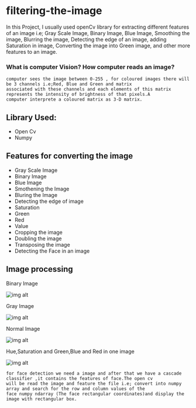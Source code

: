 # filtering-the-image
In this Project, I usually used openCv library for extracting different features of an image i.e; Gray Scale Image, Binary Image, Blue Image, Smoothing the image, Blurring the image, Detecting the edge of an image, adding Saturation in image, Converting the image into Green image, and other more features to an image.

### What is computer Vision? How computer reads an image?

```
computer sees the image between 0-255 , for coloured images there will be 3 channels i.e;Red, Blue and Green and matrix 
associated with these channels and each elements of this matrix represents the intensity of brightness of that pixels.A 
computer interprete a coloured matrix as 3-D matrix.
```

## Library Used:

* Open Cv
* Numpy

## Features for converting the image
* Gray Scale Image
* Binary Image
* Blue Image
* Smothening the Image
* Bluring the Image
* Detecting the edge of image
* Saturation
* Green
* Red
* Value
* Cropping the image
* Doubling the image
* Transposing the image
* Detecting the Face in an image
## Image processing

Binary Image

![img alt](https://github.com/Raushan998/filtering-the-image/blob/master/Binary.jpg)

Gray Image

![img alt](https://github.com/Raushan998/filtering-the-image/blob/master/gray.jpg)

Normal Image

![img alt](https://github.com/Raushan998/filtering-the-image/blob/master/idiots.jpg)

Hue,Saturation and Green,Blue and Red in one image

![img alt](https://github.com/Raushan998/filtering-the-image/blob/master/image.jpg)


```
for face detection we need a image and after that we have a cascade classifier ,it contains the features of face.The open cv 
will be read the image and feature the file i.e; convert into numpy array and search for the row and column values of the 
face numpy ndarray (The face rectangular coordinates)and display the image with rectangular box.
````
